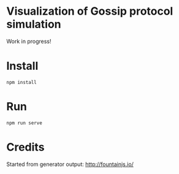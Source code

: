 # Visualization of Gossip protocol simulation

Work in progress!


# Install
```
npm install
```

# Run
```
npm run serve
```

# Credits
Started from generator output: http://fountainjs.io/